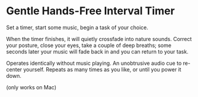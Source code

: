 # Gentle Hands-Free Interval Timer
 
Set a timer, start some music, begin a task of your choice.

When the timer finishes, it will quietly crossfade into nature sounds. Correct your posture, close your eyes, take a couple of deep breaths; some seconds later your music will fade back in and you can return to your task.

Operates identically without music playing. An unobtrusive audio cue to re-center yourself. Repeats as many times as you like, or until you power it down.

(only works on Mac)
